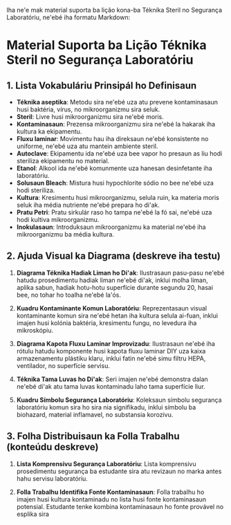 Iha ne'e mak material suporta ba lição kona-ba Téknika Steril no Segurança Laboratóriu, ne'ebé iha formatu Markdown:

# Material Suporta ba Lição Téknika Steril no Segurança Laboratóriu

## 1. Lista Vokabuláriu Prinsipál ho Definisaun

- **Téknika aseptika**: Metodu sira ne'ebé uza atu prevene kontaminasaun husi baktéria, vírus, no mikroorganizmu sira seluk.
- **Steril**: Livre husi mikroorganizmu sira ne'ebé moris.
- **Kontaminasaun**: Prezensa mikroorganizmu sira ne'ebé la hakarak iha kultura ka ekipamentu.
- **Fluxu laminar**: Movimentu hau iha direksaun ne'ebé konsistente no uniforme, ne'ebé uza atu mantein ambiente steril.
- **Autoclave**: Ekipamentu ida ne'ebé uza bee vapor ho presaun as liu hodi steriliza ekipamentu no material.
- **Etanol**: Alkool ida ne'ebé komunmente uza hanesan desinfetante iha laboratóriu.
- **Solusaun Bleach**: Mistura husi hypochlorite sódio no bee ne'ebé uza hodi steriliza.
- **Kultura**: Kresimentu husi mikroorganizmu, selula ruin, ka materia moris seluk iha média nutriente ne'ebé prepara ho di'ak.
- **Pratu Petri**: Pratu sirkulár raso ho tampa ne'ebé la fó sai, ne'ebé uza hodi kultiva mikroorganizmu.
- **Inokulasaun**: Introduksaun mikroorganizmu ka material ne'ebé iha mikroorganizmu ba média kultura.

## 2. Ajuda Visual ka Diagrama (deskreve iha testu)

1. **Diagrama Téknika Hadiak Liman ho Di'ak**: Ilustrasaun pasu-pasu ne'ebé hatudu prosedimentu hadiak liman ne'ebé di'ak, inklui molha liman, aplika sabun, hadiak hotu-hotu superfície durante segundu 20, hasai bee, no tohar ho toalha ne'ebé la'ós.
   
2. **Kuadru Kontaminante Komun Laboratóriu**: Reprezentasaun visual kontaminante komun sira ne'ebé hetan iha kultura selula ai-fuan, inklui imajen husi kolónia baktéria, kresimentu fungu, no levedura iha mikroskópiu.

3. **Diagrama Kapota Fluxu Laminar Improvizadu**: Ilustrasaun ne'ebé iha rótulu hatudu komponente husi kapota fluxu laminar DIY uza kaixa armazenamentu plástiku klaru, inklui fatin ne'ebé simu filtru HEPA, ventilador, no superfície servisu.

4. **Téknika Tama Luvas ho Di'ak**: Seri imajen ne'ebé demonstra dalan ne'ebé di'ak atu tama luvas kontaminadu laho tama superfície liur.

5. **Kuadru Símbolu Segurança Laboratóriu**: Koleksaun símbolu segurança laboratóriu komun sira ho sira nia signifikadu, inklui símbolu ba biohazard, material inflamavel, no substansia korozivu.

## 3. Folha Distribuisaun ka Folla Trabalhu (konteúdu deskreve)

1. **Lista Komprensivu Segurança Laboratóriu**: Lista komprensivu prosedimentu segurança ba estudante sira atu revizaun no marka antes hahu servisu laboratóriu.

2. **Folla Trabalhu Identifika Fonte Kontaminasaun**: Folla trabalhu ho imajen husi kultura kontaminadu no lista husi fonte kontaminasaun potensial. Estudante tenke kombina kontaminasaun ho fonte provável no esplika sira